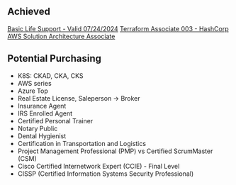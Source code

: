 ## Achieved
[Basic Life Support - Valid 07/24/2024](https://www.redcross.org/take-a-class/digital-certificate)
[Terraform Associate 003 - HashCorp]()
[AWS Solution Architecture Associate]()

## Potential Purchasing
* K8S: CKAD, CKA, CKS
* AWS series
* Azure Top
* Real Estate License, Saleperson -> Broker
* Insurance Agent
* IRS Enrolled Agent
* Certified Personal Trainer
* Notary Public
* Dental Hygienist
* Certification in Transportation and Logistics
* Project Management Professional (PMP) vs Certified ScrumMaster (CSM)
* Cisco Certified Internetwork Expert (CCIE) - Final Level
* CISSP (Certified Information Systems Security Professional)